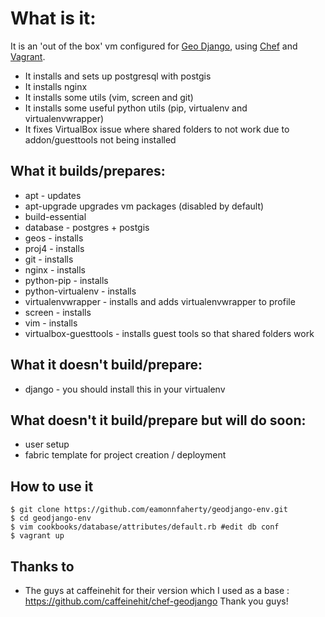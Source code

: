 # What is it:
It is an 'out of the box' vm configured for [Geo Django](https://docs.djangoproject.com/en/1.3/ref/contrib/gis/), using [Chef](http://wiki.opscode.com/display/chef/Home) and [Vagrant](http://vagrantup.com/).
* It installs and sets up postgresql with postgis
* It installs nginx
* It installs some utils (vim, screen and git)
* It installs some useful python utils (pip, virtualenv and virtualenvwrapper)
* It fixes VirtualBox issue where shared folders to not work due to addon/guesttools not being installed

## What it builds/prepares:
* apt - updates
* apt-upgrade upgrades vm packages (disabled by default)
* build-essential
* database - postgres + postgis
* geos - installs
* proj4 - installs
* git - installs
* nginx - installs
* python-pip - installs
* python-virtualenv - installs
* virtualenvwrapper - installs and adds virtualenvwrapper to profile
* screen - installs
* vim - installs
* virtualbox-guesttools - installs guest tools so that shared folders work

## What it doesn't build/prepare:
* django - you should install this in your virtualenv

## What doesn't it build/prepare but will do soon:
* user setup
* fabric template for project creation / deployment

## How to use it

	$ git clone https://github.com/eamonnfaherty/geodjango-env.git
	$ cd geodjango-env
	$ vim cookbooks/database/attributes/default.rb #edit db conf
	$ vagrant up

## Thanks to
* The guys at caffeinehit for their version which I used as a base : https://github.com/caffeinehit/chef-geodjango Thank you guys!